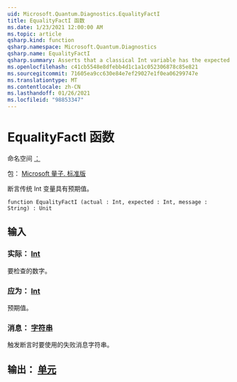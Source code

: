 ```yaml
---
uid: Microsoft.Quantum.Diagnostics.EqualityFactI
title: EqualityFactI 函数
ms.date: 1/23/2021 12:00:00 AM
ms.topic: article
qsharp.kind: function
qsharp.namespace: Microsoft.Quantum.Diagnostics
qsharp.name: EqualityFactI
qsharp.summary: Asserts that a classical Int variable has the expected value.
ms.openlocfilehash: c41cb5548e8dfebb4d1c1a1c052306878c85e821
ms.sourcegitcommit: 71605ea9cc630e84e7ef29027e1f0ea06299747e
ms.translationtype: MT
ms.contentlocale: zh-CN
ms.lasthandoff: 01/26/2021
ms.locfileid: "98853347"
---
```

# <a name="equalityfacti-function"></a>EqualityFactI 函数

命名空间 [：](xref:Microsoft.Quantum.Diagnostics)

包： [Microsoft 量子. 标准版](https://nuget.org/packages/Microsoft.Quantum.Standard)


断言传统 Int 变量具有预期值。

```qsharp
function EqualityFactI (actual : Int, expected : Int, message : String) : Unit
```


## <a name="input"></a>输入

### <a name="actual--int"></a>实际： [Int](xref:microsoft.quantum.lang-ref.int)

要检查的数字。


### <a name="expected--int"></a>应为： [Int](xref:microsoft.quantum.lang-ref.int)

预期值。


### <a name="message--string"></a>消息： [字符串](xref:microsoft.quantum.lang-ref.string)

触发断言时要使用的失败消息字符串。



## <a name="output--unit"></a>输出： [单元](xref:microsoft.quantum.lang-ref.unit)

